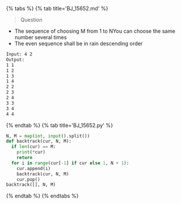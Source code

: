 {% tabs %}
{% tab title='BJ_15652.md' %}

> Question

* The sequence of choosing M from 1 to NYou can choose the same number several times
* The even sequence shall be in rain descending order

```txt
Input: 4 2
Output:
1 1
1 2
1 3
1 4
2 2
2 3
2 4
3 3
3 4
4 4
```

{% endtab %}
{% tab title='BJ_15652.py' %}

```py
N, M = map(int, input().split())
def backtrack(cur, N, M):
  if len(cur) == M:
    print(*cur)
    return
  for i in range(cur[-1] if cur else 1, N + 1):
    cur.append(i)
    backtrack(cur, N, M)
    cur.pop()
backtrack([], N, M)
```

{% endtab %}
{% endtabs %}
